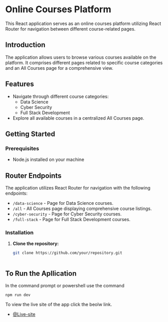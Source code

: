 
# Online Courses Platform

This React application serves as an online courses platform utilizing React Router for navigation between different course-related pages.

## Introduction

The application allows users to browse various courses available on the platform. It comprises different pages related to specific course categories and an All Courses page for a comprehensive view.

## Features

- Navigate through different course categories:
  - Data Science
  - Cyber Security
  - Full Stack Development
- Explore all available courses in a centralized All Courses page.

## Getting Started

### Prerequisites

- Node.js installed on your machine
## Router Endpoints

The application utilizes React Router for navigation with the following endpoints:

- `/data-science` - Page for Data Science courses.
- `/all` - All Courses page displaying comprehensive course listings.
- `/cyber-security` - Page for Cyber Security courses.
- `/full-stack` - Page for Full Stack Development courses.


### Installation

1. **Clone the repository:**

   ```bash
   git clone https://github.com/your/repository.git



## To Run the Apllication

In the command prompt or powershell use the command

`npm run dev`

To view the live site of the app click the beolw link.

- [@Live-site](https://router-wine-two.vercel.app/)
